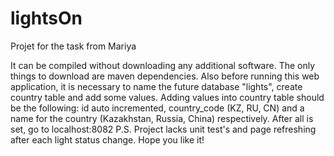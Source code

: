 # lightsOn
Projet for the task from Mariya

It can be compiled without downloading any additional software. The only things to download are maven dependencies.
Also before running this web application, it is necessary to name the future database "lights", create country table and add some values.
Adding values into country table should be the following: id auto incremented, country_code (KZ, RU, CN) and a name for the country (Kazakhstan, Russia, China) respectively. 
After all is set, go to localhost:8082
P.S. Project lacks unit test's and page refreshing after each light status change. Hope you like it!
